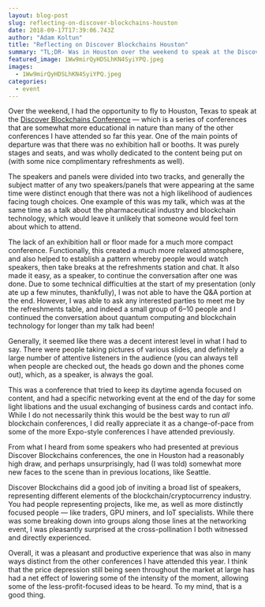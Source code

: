 ```yaml
---
layout: blog-post
slug: reflecting-on-discover-blockchains-houston
date: 2018-09-17T17:39:06.743Z
author: "Adam Koltun"
title: "Reflecting on Discover Blockchains Houston"
summary: "TL;DR- Was in Houston over the weekend to speak at the Discover Blockchains Conference."
featured_image: 1Ww9mirQyHDSLhKN4SyiYPQ.jpeg
images:
  - 1Ww9mirQyHDSLhKN4SyiYPQ.jpeg
categories:
  - event
---
```


Over the weekend, I had the opportunity to fly to Houston, Texas to speak at the [Discover Blockchains Conference](https://discoverblockchains.com/) — which is a series of conferences that are somewhat more educational in nature than many of the other conferences I have attended so far this year. One of the main points of departure was that there was no exhibition hall or booths. It was purely stages and seats, and was wholly dedicated to the content being put on (with some nice complimentary refreshments as well).

The speakers and panels were divided into two tracks, and generally the subject matter of any two speakers/panels that were appearing at the same time were distinct enough that there was not a high likelihood of audiences facing tough choices. One example of this was my talk, which was at the same time as a talk about the pharmaceutical industry and blockchain technology, which would leave it unlikely that someone would feel torn about which to attend.

The lack of an exhibition hall or floor made for a much more compact conference. Functionally, this created a much more relaxed atmosphere, and also helped to establish a pattern whereby people would watch speakers, then take breaks at the refreshments station and chat. It also made it easy, as a speaker, to continue the conversation after one was done. Due to some technical difficulties at the start of my presentation (only ate up a few minutes, thankfully), I was not able to have the Q&A portion at the end. However, I was able to ask any interested parties to meet me by the refreshments table, and indeed a small group of 6–10 people and I continued the conversation about quantum computing and blockchain technology for longer than my talk had been!

Generally, it seemed like there was a decent interest level in what I had to say. There were people taking pictures of various slides, and definitely a large number of attentive listeners in the audience (you can always tell when people are checked out, the heads go down and the phones come out), which, as a speaker, is always the goal.

This was a conference that tried to keep its daytime agenda focused on content, and had a specific networking event at the end of the day for some light libations and the usual exchanging of business cards and contact info. While I do not necessarily think this would be the best way to run *all* blockchain conferences, I did really appreciate it as a change-of-pace from some of the more Expo-style conferences I have attended previously.

From what I heard from some speakers who had presented at previous Discover Blockchains conferences, the one in Houston had a reasonably high draw, and perhaps unsurprisingly, had (I was told) somewhat more new faces to the scene than in previous locations, like Seattle.

Discover Blockchains did a good job of inviting a broad list of speakers, representing different elements of the blockchain/cryptocurrency industry. You had people representing projects, like me, as well as more distinctly focused people — like traders, GPU miners, and IoT specialists. While there was some breaking down into groups along those lines at the networking event, I was pleasantly surprised at the cross-pollination I both witnessed and directly experienced.

Overall, it was a pleasant and productive experience that was also in many ways distinct from the other conferences I have attended this year. I think that the price depression still being seen throughout the market at large has had a net effect of lowering some of the intensity of the moment, allowing some of the less-profit-focused ideas to be heard. To my mind, that is a good thing.